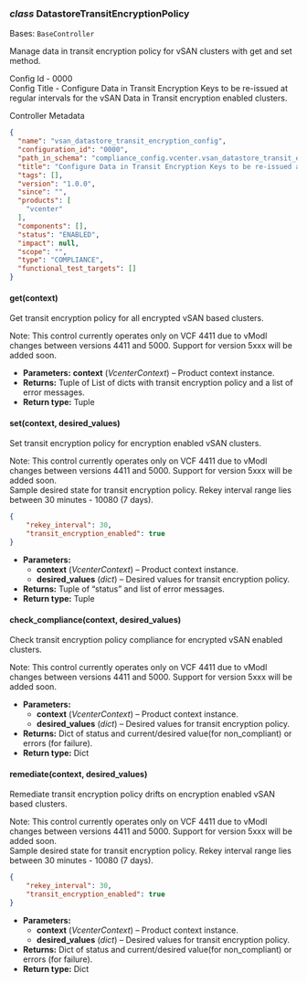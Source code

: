 ### *class* DatastoreTransitEncryptionPolicy

Bases: `BaseController`

Manage data in transit encryption policy for vSAN clusters with get and set method.

Config Id - 0000
<br/>
Config Title - Configure Data in Transit Encryption Keys to be re-issued at regular intervals
for the vSAN Data in Transit encryption enabled clusters.
<br/>

Controller Metadata
```json
{
  "name": "vsan_datastore_transit_encryption_config",
  "configuration_id": "0000",
  "path_in_schema": "compliance_config.vcenter.vsan_datastore_transit_encryption_config",
  "title": "Configure Data in Transit Encryption Keys to be re-issued at regular intervals for the vSAN Data in Transit encryption enabled clusters.",
  "tags": [],
  "version": "1.0.0",
  "since": "",
  "products": [
    "vcenter"
  ],
  "components": [],
  "status": "ENABLED",
  "impact": null,
  "scope": "",
  "type": "COMPLIANCE",
  "functional_test_targets": []
}
```

#### get(context)

Get transit encryption policy for all encrypted vSAN based clusters.

Note: This control currently operates only on VCF 4411 due to vModl changes between versions 4411 and 5000.
Support for version 5xxx will be added soon.
<br/>
* **Parameters:**
  **context** (*VcenterContext*) – Product context instance.
* **Returns:**
  Tuple of List of dicts with transit encryption policy and a list of error messages.
* **Return type:**
  Tuple

#### set(context, desired_values)

Set transit encryption policy for encryption enabled vSAN clusters.

Note: This control currently operates only on VCF 4411 due to vModl changes between versions 4411 and 5000.
Support for version 5xxx will be added soon.
<br/>
Sample desired state for transit encryption policy. Rekey interval range lies
between 30 minutes - 10080 (7 days).
<br/>
```json
{
    "rekey_interval": 30,
    "transit_encryption_enabled": true
}
```

* **Parameters:**
  * **context** (*VcenterContext*) – Product context instance.
  * **desired_values** (*dict*) – Desired values for transit encryption policy.
* **Returns:**
  Tuple of “status” and list of error messages.
* **Return type:**
  Tuple

#### check_compliance(context, desired_values)

Check transit encryption policy compliance for encrypted vSAN enabled clusters.

Note: This control currently operates only on VCF 4411 due to vModl changes between versions 4411 and 5000.
Support for version 5xxx will be added soon.
<br/>
* **Parameters:**
  * **context** (*VcenterContext*) – Product context instance.
  * **desired_values** (*dict*) – Desired values for transit encryption policy.
* **Returns:**
  Dict of status and current/desired value(for non_compliant) or errors (for failure).
* **Return type:**
  Dict

#### remediate(context, desired_values)

Remediate transit encryption policy drifts on encryption enabled vSAN based clusters.

Note: This control currently operates only on VCF 4411 due to vModl changes between versions 4411 and 5000.
Support for version 5xxx will be added soon.
<br/>
Sample desired state for transit encryption policy. Rekey interval range
lies between 30 minutes - 10080 (7 days).
<br/>
```json
{
    "rekey_interval": 30,
    "transit_encryption_enabled": true
}
```

* **Parameters:**
  * **context** (*VcenterContext*) – Product context instance.
  * **desired_values** (*dict*) – Desired values for transit encryption policy.
* **Returns:**
  Dict of status and current/desired value(for non_compliant) or errors (for failure).
* **Return type:**
  Dict
